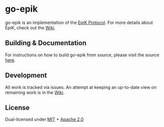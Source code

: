 # go-epik

go-epik is an implementation of the [EpiK Protocol](https://epik-protocol.io). For more details about EpiK, check out the [Wiki](https://github.com/EpiK-Protocol/go-epik/wiki).

## Building & Documentation

For instructions on how to build go-epik from source, please visit the source [here](https://github.com/EpiK-Protocol/go-epik/tree/master/documentation).

## Development

All work is tracked via issues. An attempt at keeping an up-to-date view on remaining work is in the [Wiki](https://github.com/EpiK-Protocol/go-epik/wiki).

## License

Dual-licensed under [MIT](https://github.com/EpiK-Protocol/go-epik/blob/master/LICENSE-MIT) + [Apache 2.0](https://github.com/EpiK-Protocol/go-epik/blob/master/LICENSE-APACHE)
